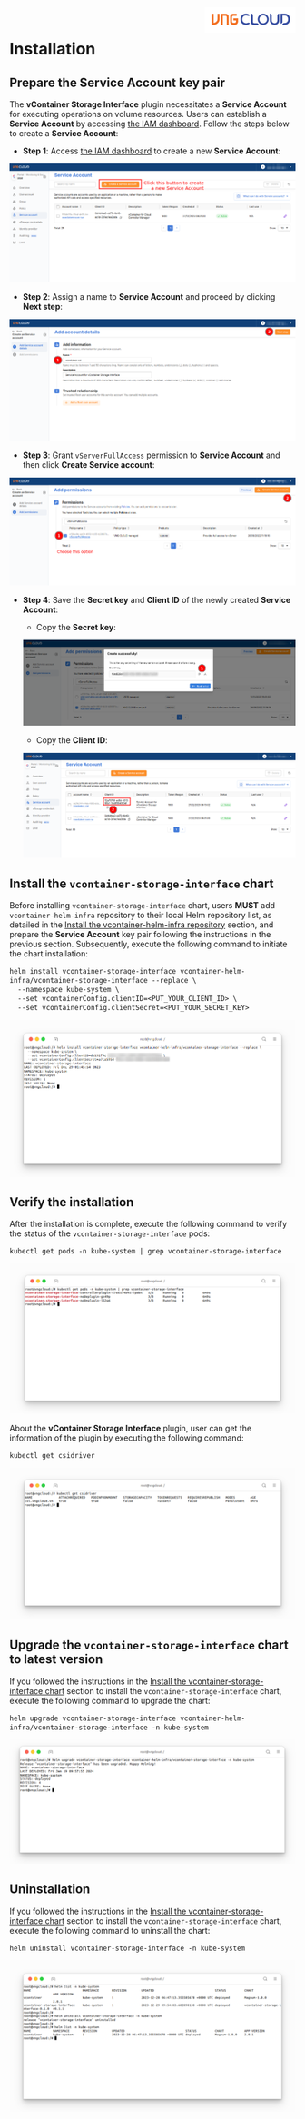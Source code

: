 <div style="float: right;"><img src="../../images/01.png" width="160px" /></div><br>


# Installation
## Prepare the Service Account key pair
The **vContainer Storage Interface** plugin necessitates a **Service Account** for executing operations on volume resources. Users can establish a **Service Account** by accessing [the IAM dashboard](https://hcm-3.console.vngcloud.vn/iam/service-accounts). Follow the steps below to create a **Service Account**:
- **Step 1**: Access [the IAM dashboard](https://hcm-3.console.vngcloud.vn/iam/service-accounts) to create a new **Service Account**:<br>

<center>

  ![](./../../images/02.1.png)

</center>

- **Step 2**: Assign a name to **Service Account** and proceed by clicking **Next step**:<br>

<center>

  ![](./../../images/03.1.png)

</center>

- **Step 3**: Grant `vServerFullAccess` permission to **Service Account** and then click **Create Service account**:<br>

<center>

  ![](./../../images/04.1.png)

</center>

- **Step 4**: Save the **Secret key** and **Client ID** of the newly created **Service Account**:
  - Copy the **Secret key**:<br>
  <center>

    ![](./../../images/05.png)
  
  </center>
  
  - Copy the **Client ID**:<br>

  <center>

    ![](./../../images/06.1.png)

  </center>

## Install the `vcontainer-storage-interface` chart
Before installing `vcontainer-storage-interface` chart, users **MUST** add `vcontainer-helm-infra` repository to their local Helm repository list, as detailed in the [Install the vcontainer-helm-infra repository](./../../index.md#install-the-vcontainer-helm-infra-repository) section, and prepare the **Service Account** key pair following the instructions in the previous section. Subsequently, execute the following command to initiate the chart installation:
```bash=
helm install vcontainer-storage-interface vcontainer-helm-infra/vcontainer-storage-interface --replace \
  --namespace kube-system \
  --set vcontainerConfig.clientID=<PUT_YOUR_CLIENT_ID> \
  --set vcontainerConfig.clientSecret=<PUT_YOUR_SECRET_KEY>
```

<center>

  ![](./../../images/13.1.png)

</center>

## Verify the installation
After the installation is complete, execute the following command to verify the status of the `vcontainer-storage-interface` pods:
```bash=
kubectl get pods -n kube-system | grep vcontainer-storage-interface
```

<center>

  ![](./../../images/10.1.png)

</center>

About the **vContainer Storage Interface** plugin, user can get the information of the plugin by executing the following command:
```bash=
kubectl get csidriver
```

<center>

  ![](./../../images/09.1.png)

</center>

## Upgrade the `vcontainer-storage-interface` chart to latest version
If you followed the instructions in the [Install the vcontainer-storage-interface chart](#install-the-vcontainer-storage-interface-chart) section to install the `vcontainer-storage-interface` chart, execute the following command to upgrade the chart:
```bash=
helm upgrade vcontainer-storage-interface vcontainer-helm-infra/vcontainer-storage-interface -n kube-system
```

<center>

  ![](./../../images/30.png)

</center>


## Uninstallation
If you followed the instructions in the [Install the vcontainer-storage-interface chart](#install-the-vcontainer-storage-interface-chart) section to install the `vcontainer-storage-interface` chart, execute the following command to uninstall the chart:
```bash=
helm uninstall vcontainer-storage-interface -n kube-system
```

<center>

  ![](./../../images/15.png)

</center>